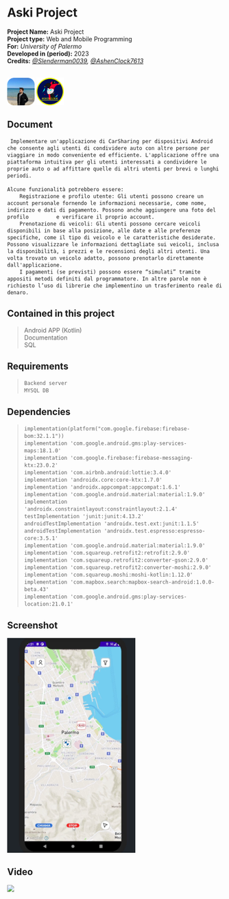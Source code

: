 # Aski Project

__Project Name:__ Aski Project <br>
__Project type:__ Web and Mobile Programming <br>
__For:__ *University of Palermo* <br>
__Developed in (period):__ 2023<br>
__Credits:__ *[@Slenderman0039](https://github.com/Slenderman0039), [@AshenClock7613](https://github.com/AshenClock7613)* <br>
<br>

<p><a href="https://github.com/Slenderman0039"><img title="Slenderman0039" src="https://github.com/SPVMProject/spvmproject.github.io/blob/main/img2.png" height="64"/></a>
<a href="https://github.com/AshenClock7613"><img title="AshenClock7613" src="https://github.com/SPVMProject/spvmproject.github.io/blob/main/img1.png" height="64"/></a></p>



## Document
```
 Implementare un'applicazione di CarSharing per dispositivi Android che consente agli utenti di condividere auto con altre persone per viaggiare in modo conveniente ed efficiente. L'applicazione offre una piattaforma intuitiva per gli utenti interessati a condividere le proprie auto o ad affittare quelle di altri utenti per brevi o lunghi periodi. 

Alcune funzionalità potrebbero essere: 
    Registrazione e profilo utente: Gli utenti possono creare un account personale fornendo le informazioni necessarie, come nome, indirizzo e dati di pagamento. Possono anche aggiungere una foto del profilo         e verificare il proprio account. 
    Prenotazione di veicoli: Gli utenti possono cercare veicoli disponibili in base alla posizione, alle date e alle preferenze specifiche, come il tipo di veicolo e le caratteristiche desiderate. Possono visualizzare le informazioni dettagliate sui veicoli, inclusa la disponibilità, i prezzi e le recensioni degli altri utenti. Una volta trovato un veicolo adatto, possono prenotarlo direttamente dall'applicazione. 
    I pagamenti (se previsti) possono essere “simulati” tramite appositi metodi definiti dal programmatore. In altre parole non è richiesto l’uso di librerie che implementino un trasferimento reale di denaro. 
```
## Contained in this project
> Android APP (Kotlin) <br>
> Documentation <br>
> SQL <br>

## Requirements<br>
> ```Backend server``` <br>
> ```MYSQL DB``` <br>

## Dependencies<br>
> ```implementation(platform("com.google.firebase:firebase-bom:32.1.1"))``` <br>
> ```implementation 'com.google.android.gms:play-services-maps:18.1.0'``` <br>
> ```implementation 'com.google.firebase:firebase-messaging-ktx:23.0.2'``` <br>
> ```implementation 'com.airbnb.android:lottie:3.4.0'``` <br>
> ```implementation 'androidx.core:core-ktx:1.7.0'``` <br>
> ```implementation 'androidx.appcompat:appcompat:1.6.1'``` <br>
> ```implementation 'com.google.android.material:material:1.9.0'``` <br>
> ```implementation 'androidx.constraintlayout:constraintlayout:2.1.4'``` <br>
> ```testImplementation 'junit:junit:4.13.2'``` <br>
> ```androidTestImplementation 'androidx.test.ext:junit:1.1.5'``` <br>
> ```androidTestImplementation 'androidx.test.espresso:espresso-core:3.5.1'``` <br>
> ```implementation 'com.google.android.material:material:1.9.0'``` <br>
> ```implementation 'com.squareup.retrofit2:retrofit:2.9.0'``` <br>
> ```implementation 'com.squareup.retrofit2:converter-gson:2.9.0'``` <br>
> ```implementation 'com.squareup.retrofit2:converter-moshi:2.9.0'``` <br>
> ```implementation 'com.squareup.moshi:moshi-kotlin:1.12.0'``` <br>
> ```implementation 'com.mapbox.search:mapbox-search-android:1.0.0-beta.43'``` <br>
> ```implementation 'com.google.android.gms:play-services-location:21.0.1'``` <br>

## Screenshot
<a href="https://www.youtube.com/watch?v=YDX7GfcmV-c"><img title="AskiProject - Screenshot" src="https://github.com/Slenderman0039/Aski-Project/blob/main/Screenshot.png" height="500"/></a>

## Video
[![](https://markdown-videos.vercel.app/youtube/YDX7GfcmV-c)](https://www.youtube.com/watch?v=YDX7GfcmV-c)


